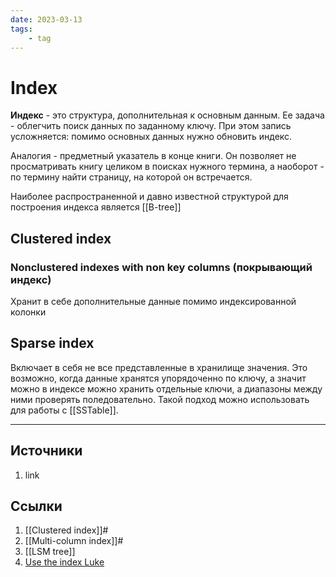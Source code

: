 ```yaml
---
date: 2023-03-13
tags:
    - tag
---
```

# Index

**Индекс** - это структура, дополнительная к основным данным. Ее задача - облегчить поиск данных по заданному ключу. При этом запись усложняется: помимо основных данных нужно обновить индекс.

Аналогия - предметный указатель в конце книги. Он позволяет не просматривать книгу целиком в поисках нужного термина, а наоборот - по термину найти страницу, на которой он встречается.

Наиболее распространенной и давно известной структурой для построения индекса является [[B-tree]]

## Clustered index

### Nonclustered indexes with non key columns (покрывающий индекс)

Хранит в себе дополнительные данные помимо индексированной колонки

## Sparse index

Включает в себя не все представленные в хранилище значения. Это возможно, когда данные хранятся упорядоченно по ключу, а значит можно в индексе можно хранить отдельные ключи, а диапазоны между ними проверять поледовательно. Такой подход можно использовать для работы с [[SSTable]].

---

## Источники

1. link

## Ссылки

1. [[Clustered index]]#
1. [[Multi-column index]]#
1. [[LSM tree]]
1. [Use the index Luke](https://use-the-index-luke.com/)
